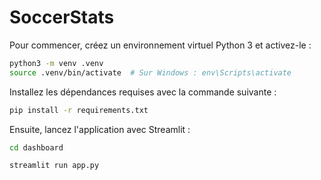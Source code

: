 # SoccerStats

Pour commencer, créez un environnement virtuel Python 3 et activez-le :

```bash
python3 -m venv .venv
source .venv/bin/activate  # Sur Windows : env\Scripts\activate
```

Installez les dépendances requises avec la commande suivante :

```bash
pip install -r requirements.txt
```

Ensuite, lancez l'application avec Streamlit :

```bash
cd dashboard
```

```bash
streamlit run app.py
```

